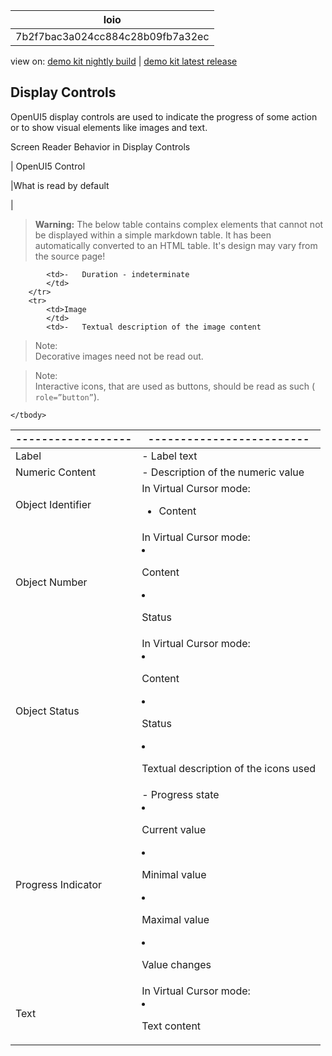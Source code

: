 <!-- loio7b2f7bac3a024cc884c28b09fb7a32ec -->

| loio |
| -----|
| 7b2f7bac3a024cc884c28b09fb7a32ec |

<div id="loio">

view on: [demo kit nightly build](https://openui5nightly.hana.ondemand.com/#/topic/7b2f7bac3a024cc884c28b09fb7a32ec) | [demo kit latest release](https://openui5.hana.ondemand.com/#/topic/7b2f7bac3a024cc884c28b09fb7a32ec)</div>

## Display Controls

OpenUI5 display controls are used to indicate the progress of some action or to show visual elements like images and text.

<a name="loio7b2f7bac3a024cc884c28b09fb7a32ec__table_mv5_wrs_xw"/>Screen Reader Behavior in Display Controls

| OpenUI5 Control

|What is read by default

|
 > **Warning:** The below table contains complex elements that cannot not be displayed within a simple markdown table. It has been automatically converted to an HTML table. It's design may vary from the source page!

<table>
	<thead>
		<tr>
			<th>------------------</th>
			<th>-------------------------</th>
		</tr>
	</thead>
	<tbody>

			<td>-   Duration - indeterminate
			</td>
		</tr>
		<tr>
			<td>Image
			</td>
			<td>-   Textual description of the image content

 > Note:  
 > Decorative images need not be read out.

 > Note:  
 > Interactive icons, that are used as buttons, should be read as such \( `role=”button”`\).
			</td>
		</tr>
		<tr>
			<td>Label
			</td>
			<td>-   Label text
			</td>
		</tr>
		<tr>
			<td>Numeric Content
			</td>
			<td>-   Description of the numeric value
			</td>
		</tr>
		<tr>
			<td>Object Identifier
			</td>
			<td>In Virtual Cursor mode:
 -   Content
			</td>
		</tr>
		<tr>
			<td>Object Number
			</td>
			<td>In Virtual Cursor mode:
 -   Content

 -   Status
			</td>
		</tr>
		<tr>
			<td>Object Status
			</td>
			<td>In Virtual Cursor mode:
 -   Content

 -   Status

 -   Textual description of the icons used
			</td>
		</tr>
		<tr>
			<td>Progress Indicator
			</td>
			<td>-   Progress state
 -   Current value

 -   Minimal value

 -   Maximal value

 -   Value changes
			</td>
		</tr>
		<tr>
			<td>Text
			</td>
			<td>In Virtual Cursor mode:
 -   Text content
			</td>
		</tr>
	</tbody>
</table>

